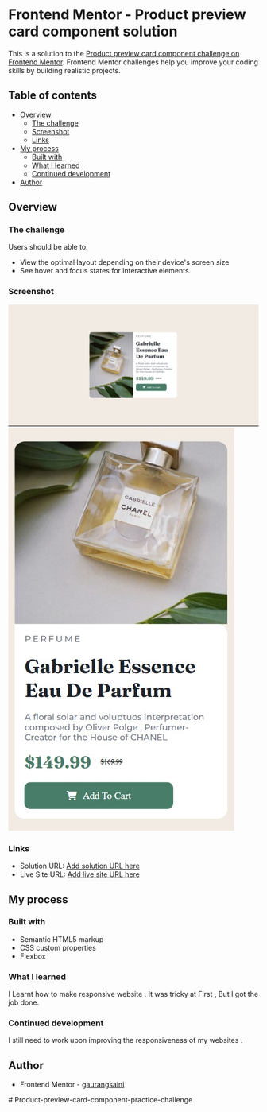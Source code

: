 # Frontend Mentor - Product preview card component solution

This is a solution to the [Product preview card component challenge on Frontend Mentor](https://www.frontendmentor.io/challenges/product-preview-card-component-GO7UmttRfa). Frontend Mentor challenges help you improve your coding skills by building realistic projects. 

## Table of contents

- [Overview](#overview)
  - [The challenge](#the-challenge)
  - [Screenshot](#screenshot)
  - [Links](#links)
- [My process](#my-process)
  - [Built with](#built-with)
  - [What I learned](#what-i-learned)
  - [Continued development](#continued-development)
- [Author](#author)


## Overview

### The challenge

Users should be able to:

- View the optimal layout depending on their device's screen size
- See hover and focus states for interactive elements.

### Screenshot

![Desktop Website](image-1.png)
![Mobile Website](image-2.png)

### Links

- Solution URL: [Add solution URL here](https://your-solution-url.com)
- Live Site URL: [Add live site URL here](https://your-live-site-url.com)

## My process

### Built with

- Semantic HTML5 markup
- CSS custom properties
- Flexbox

### What I learned

I Learnt how to make responsive website . It was tricky at First , But I got the job done.

### Continued development

I still need to work upon improving the responsiveness of my websites .

## Author

- Frontend Mentor - [gaurangsaini](https://www.frontendmentor.io/profile/gaurangsaini01)




#   P r o d u c t - p r e v i e w - c a r d - c o m p o n e n t - p r a c t i c e - c h a l l e n g e 
 
 
